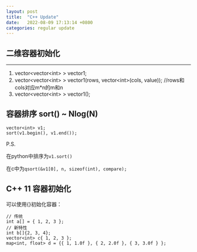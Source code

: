 ```yaml
---
layout: post
title:  "C++ Update"
date:   2022-08-09 17:13:14 +0800
categories: regular update
---
```


## 二维容器初始化 
---
1. vector<vector\<int> > vector1; 
2. vector<vector\<int> > vector1(rows, vector\<int>(cols, value));
 //rows和cols对应m*n的m和n
3. vector<vector\<int> > vector1();

## 容器排序 sort() ~ Nlog(N)
```
vector<int> v1;
sort(v1.begin(), v1.end());
```
P.S. 

在python中排序为`v1.sort()`

在c中为`qsort(&v1[0], n, sizeof(int), compare);`

## C++ 11 容器初始化

可以使用{}初始化容器：
```
// 传统
int a[] = { 1, 2, 3 }; 
// 新特性
int b[]{2, 3, 4}; 
vector<int> c{ 1, 2, 3 };
map<int, float> d = {{ 1, 1.0f }, { 2, 2.0f }, { 3, 3.0f } };
```